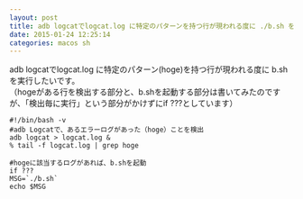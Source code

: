 ```yaml
---
layout: post
title: adb logcatでlogcat.log に特定のパターンを持つ行が現われる度に ./b.sh を実行したい
date: 2015-01-24 12:25:14
categories: macos sh
---
```

<!-- {% raw %} -->
<p>adb logcatでlogcat.log に特定のパターン(hoge)を持つ行が現われる度に b.sh を実行したいです。<br>
（hogeがある行を検出する部分と、b.shを起動する部分は書いてみたのですが、「検出毎に実行」という部分がかけずにif ???としています）</p>

<pre><code>#!/bin/bash -v
#adb Logcatで、あるエラーログがあった（hoge）ことを検出
adb logcat &gt; logcat.log &amp;
% tail -f logcat.log | grep hoge

#hogeに該当するログがあれば、b.shを起動
if ???
MSG=`./b.sh`
echo $MSG
</code></pre>
<!-- {% endraw %} -->
